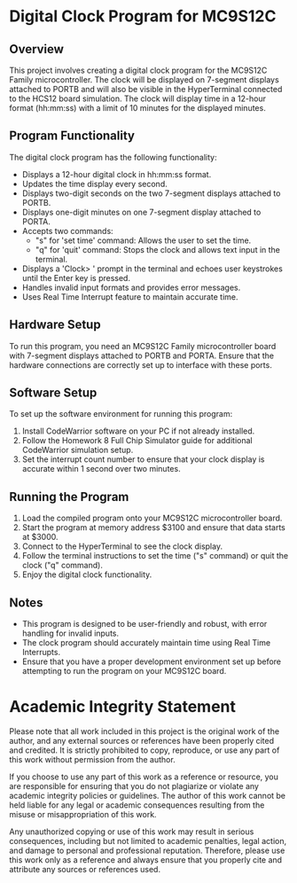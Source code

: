 # Digital Clock Program for MC9S12C

## Overview

This project involves creating a digital clock program for the MC9S12C Family microcontroller. The clock will be displayed on 7-segment displays attached to PORTB and will also be visible in the HyperTerminal connected to the HCS12 board simulation. The clock will display time in a 12-hour format (hh:mm:ss) with a limit of 10 minutes for the displayed minutes.

## Program Functionality

The digital clock program has the following functionality:

- Displays a 12-hour digital clock in hh:mm:ss format.
- Updates the time display every second.
- Displays two-digit seconds on the two 7-segment displays attached to PORTB.
- Displays one-digit minutes on one 7-segment display attached to PORTA.
- Accepts two commands:
  - "s" for 'set time' command: Allows the user to set the time.
  - "q" for 'quit' command: Stops the clock and allows text input in the terminal.
- Displays a 'Clock> ' prompt in the terminal and echoes user keystrokes until the Enter key is pressed.
- Handles invalid input formats and provides error messages.
- Uses Real Time Interrupt feature to maintain accurate time.

## Hardware Setup

To run this program, you need an MC9S12C Family microcontroller board with 7-segment displays attached to PORTB and PORTA. Ensure that the hardware connections are correctly set up to interface with these ports.

## Software Setup

To set up the software environment for running this program:

1. Install CodeWarrior software on your PC if not already installed.
2. Follow the Homework 8 Full Chip Simulator guide for additional CodeWarrior simulation setup.
3. Set the interrupt count number to ensure that your clock display is accurate within 1 second over two minutes.

## Running the Program

1. Load the compiled program onto your MC9S12C microcontroller board.
2. Start the program at memory address $3100 and ensure that data starts at $3000.
3. Connect to the HyperTerminal to see the clock display.
4. Follow the terminal instructions to set the time ("s" command) or quit the clock ("q" command).
5. Enjoy the digital clock functionality.

## Notes

- This program is designed to be user-friendly and robust, with error handling for invalid inputs.
- The clock program should accurately maintain time using Real Time Interrupts.
- Ensure that you have a proper development environment set up before attempting to run the program on your MC9S12C board.


# Academic Integrity Statement

Please note that all work included in this project is the original work of the author, and any external sources or references have been properly cited and credited. It is strictly prohibited to copy, reproduce, or use any part of this work without permission from the author.

If you choose to use any part of this work as a reference or resource, you are responsible for ensuring that you do not plagiarize or violate any academic integrity policies or guidelines. The author of this work cannot be held liable for any legal or academic consequences resulting from the misuse or misappropriation of this work.

Any unauthorized copying or use of this work may result in serious consequences, including but not limited to academic penalties, legal action, and damage to personal and professional reputation. Therefore, please use this work only as a reference and always ensure that you properly cite and attribute any sources or references used.

